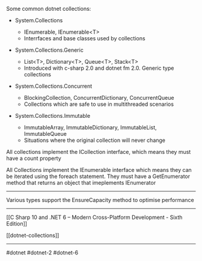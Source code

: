 Some common dotnet collections:

- System.Collections
	- IEnumerable, IEnumerable\<T>
	- Interrfaces and base classes used by collections

- System.Collections.Generic
	- List\<T>, Dictionary\<T>, Queue\<T>, Stack\<T>
	- Introduced with c-sharp 2.0 and dotnet fm 2.0. Generic type collections

- System.Collections.Concurrent
	- BlockingCollection, ConcurrentDictionary, ConcurrentQueue
	- Collections which are safe to use in multithreaded scenarios

- System.Collections.Immutable
	- ImmutableArray, ImmutableDictionary, ImmutableList, ImmutableQueue
	- Situations where the original collection will never change


All collections implement the ICollection interface, which means they must have a count property

All Collections implement the IEnumerable interface which means they can be iterated using the foreach statement. They must have a GetEnumerator method that returns an object that imeplements IEnumerator

---
Various types support the EnsureCapacity method to optimise performance

---
[[C Sharp 10 and .NET 6 – Modern Cross-Platform Development - Sixth Edition]]

[[dotnet-collections]]

---

#dotnet #dotnet-2 #dotnet-6